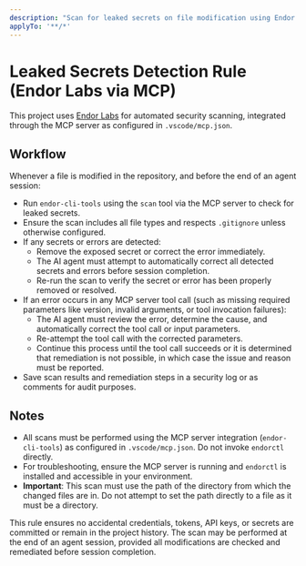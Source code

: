 ```yaml
---
description: "Scan for leaked secrets on file modification using Endor Labs via MCP server integration"
applyTo: '**/*'
---
```

# Leaked Secrets Detection Rule (Endor Labs via MCP)
This project uses [Endor Labs](https://docs.endorlabs.com/) for automated security scanning, integrated through the MCP server as configured in `.vscode/mcp.json`.

## Workflow
Whenever a file is modified in the repository, and before the end of an agent session:
- Run `endor-cli-tools` using the `scan` tool via the MCP server to check for leaked secrets.
- Ensure the scan includes all file types and respects `.gitignore` unless otherwise configured.
- If any secrets or errors are detected:
  - Remove the exposed secret or correct the error immediately.
  - The AI agent must attempt to automatically correct all detected secrets and errors before session completion.
  - Re-run the scan to verify the secret or error has been properly removed or resolved.
- If an error occurs in any MCP server tool call (such as missing required parameters like version, invalid arguments, or tool invocation failures):
  - The AI agent must review the error, determine the cause, and automatically correct the tool call or input parameters.
  - Re-attempt the tool call with the corrected parameters.
  - Continue this process until the tool call succeeds or it is determined that remediation is not possible, in which case the issue and reason must be reported.
- Save scan results and remediation steps in a security log or as comments for audit purposes.

## Notes
- All scans must be performed using the MCP server integration (`endor-cli-tools`) as configured in `.vscode/mcp.json`. Do not invoke `endorctl` directly.
- For troubleshooting, ensure the MCP server is running and `endorctl` is installed and accessible in your environment.
- **Important**: This scan must use the path of the directory from which the changed files are in. Do not attempt to set the path directly to a file as it must be a directory. 

This rule ensures no accidental credentials, tokens, API keys, or secrets are committed or remain in the project history. The scan may be performed at the end of an agent session, provided all modifications are checked and remediated before session completion.
